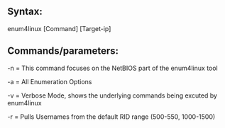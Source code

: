 ## Syntax: 
enum4linux [Command] [Target-ip]

## Commands/parameters: 
-n = This command focuses on the NetBIOS part of the enum4linux tool

-a = All Enumeration Options

-v = Verbose Mode, shows the underlying commands being excuted by enum4linux

-r = Pulls Usernames from the default RID range (500-550, 1000-1500)